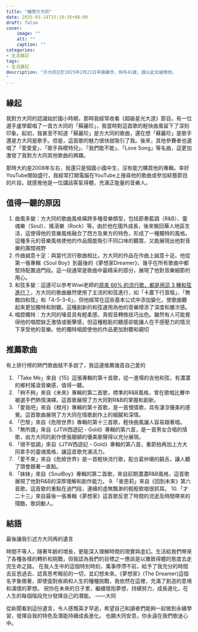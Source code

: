 ```yaml
---
title: "緬懷方大同"
date: 2025-03-14T15:10:35+08:00
draft: false
cover:
    image: ""
    alt: ""
    caption: ""
categories: 
- 生活雜記
tags: 
- 生活雜記
description: "方大同已於2025年2月21日早晨離世，時年41歲，謹以此文緬懷他。
"
---
```



## 緣起

我對方大同的認識始於國小時期，那時我經常收看《超級星光大道》節目。有一位選手盧學叡唱了一首方大同的「蘇麗珍」，我當時對這首歌的輕快曲風留下了深刻印象。起初，我甚至不知道「蘇麗珍」是方大同的歌曲，還在想「蘇麗珍」是歌手還是方大同是歌手。但是，這首歌的魅力很快就吸引了我。後來，其他參賽者也選唱了「愛愛愛」、「歌手與模特兒」、「我們能不能」、「Love Song」等名曲，這更加激發了我對方大同其他歌曲的興趣。

那時大約是2008年左右，我還只是個國小國中生，沒有能力購買他的專輯。幸好YouTube開始盛行，我經常打開電腦在YouTube上搜尋他的歌曲或參加綜藝節目的片段，就感覺他是一位講話客氣得體，充滿正能量的音樂人。

## 值得一聽的原因

1. 曲風多變：方大同的歌曲風格橫跨多種音樂類型，包括節奏藍調（R&B）、靈魂樂（Soul）、搖滾樂（Rock）等。由於他在國外成長，後來搬回華人地區生活，這使得他的音樂風格融合了西方及東方的特色，形成了一種獨特的風格。這種多元的音樂風格使他的作品既能吸引不同口味的聽眾，又能展現出他對音樂的廣闊視野
2. 作曲誠意十足：與當代流行歌曲相比，方大同的作品在作曲上誠意十足。他從第一張專輯《Soul Boy》到最後的《夢想家Dreamer》，幾乎在所有歌曲中都堅持配置過門段。這一段通常是歌曲中最精采的部分，展現了他對音樂細節的用心。
3. 和弦多變：這邊可以參考Wiwi老師的[原來 66% 的流行歌，都是用這 3 種和弦進行？](https://wiwi.video/w/dUQnoryfMwj7kjPPyBx2Ns)，方大同的歌曲雖然使用了主流的和弦進行，如「卡農下行音階」、「無敵四和弦」和「4-5-3-6」，但他經常在這些基本公式中添加變化，使歌曲聽起來更加獨特和耐聽。這種創新的和弦運用為他的音樂增添了深度和層次感。
4. 唱腔獨特：方大同的嗓音具有輕柔感，真假音轉換技巧出色。雖然有人可能覺得他的唱腔缺乏激情或衝擊感，但這種輕鬆的聽感卻能讓人在不感壓力的情況下享受他的音樂。他的獨特唱腔使他的作品更加耐聽和親切

## 推薦歌曲

有上排行榜的熱門歌曲就不多說了，我這邊推薦幾首自己愛的

1. 「Take Me」來自《15》這張專輯的第十首歌，從一進場的吉他和弦，有濃濃的鄉村搖滾音樂感，值得一聽。
2. 「夠不夠」來自《未來》專輯的第二首歌，標準的R&B風格，曾在歌唱比賽中被選手們熱情演繹。這首歌展現了方大同對R&B的掌握和創新。
3. 「愛我吧」來自《橙月》專輯的第十首歌，是一首慢情歌，具有淒涼優美的感覺。這首歌曲展現了方大同在情歌創作上的細膩和深情。
4. 「巴黎」來自《危險世界》專輯的第十三首歌，輕快曲風讓人容易跟著唱。
5. 「無所謂」來自《JTW西遊記 - Gold》專輯的第六首，是一首男女合唱的情歌，由方大同的創作使張靚穎的優美歌聲得以充分展現。
6. 「很不低調」來自《JTW西遊記 - Gold》專輯的第八首，重節拍再加上方大同拿手的靈魂風格，讓這首歌充滿活力。
7. 「愛不來」來自《危險世界》是一首輕快流行歌，配合葛仲珊的饒舌，讓人聽了頭會跟著一直點。
8. 「妹妹」來自《SoulBoy》專輯的第二首歌，來自前期濃濃R&B風格，這首歌展現了他對R&B的深厚理解和創作能力。
9.「麥恩莉」來自《回到未來》第六首歌，這首歌的重點在過門段，連續的虛無飄渺的輕輕歌唱很抓耳。
10.「才二十三」來自最後一張專輯《夢想家》這首歌反思了時間的流逝及時間帶來的殘酷，歌詞動人。

## 結語
最後讓我引述方大同再的遺言
>
時間不等人，隨著年齡的增長，更能深入理解時間的現實與虛幻。生活給我們帶來了各種各樣的轉折和挑戰，但我認為我們的目標之一應該是以雅致得體的態度去走完生命之路。
在我人生中的這個特別時刻，萬事停滯不前，給予了我充分的時間去反思過去、認真思考眼前的一切，並幻想未來。《夢想家》(The Dreamer)這個名字象徵著，即使面對疾病和人生的種種挑戰，我依然在這裡，充滿了創造的意境和滿懷的夢想。
祝你在未來的日子里，繼續懷抱夢想，持續努力，成長進化，在人生的每個階段充分發揮自己的潛能。
——大同
>

從新聞看到這份遺言，令人感慨英才早逝，希望自己和讀者們能夠一起做到永續學習，發揮自我的特色及潛能持續成長進化。
也願大同安息，你永遠在我們歌迷心中。

